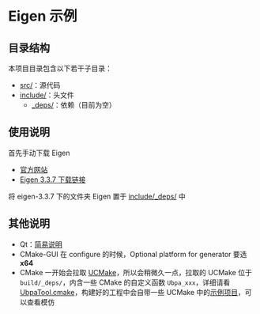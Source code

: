 # Eigen 示例

## 目录结构

本项目目录包含以下若干子目录：

- [src/](src/)：源代码
- [include/](include/)：头文件
  - [_deps/](include/_deps/)：依赖（目前为空）

## 使用说明

首先手动下载 Eigen

- [官方网站](http://eigen.tuxfamily.org/) 
- [Eigen 3.3.7 下载链接](https://gitlab.com/libeigen/eigen/-/archive/3.3.7/eigen-3.3.7.zip) 

将 eigen-3.3.7 下的文件夹 Eigen 置于 [include/_deps/](include/_deps/) 中

## 其他说明

- Qt：[简易说明](../../../Softwares/Qt.md) 
- CMake-GUI 在 configure 的时候，Optional platform for generator 要选 **x64** 
- CMake 一开始会拉取 [UCMake](https://github.com/Ubpa/UCMake)，所以会稍微久一点，拉取的 UCMake 位于 `build/_deps/`，内含一些 CMake 的自定义函数 `Ubpa_xxx`，详细请看 [UbpaTool.cmake](https://github.com/Ubpa/UCMake/blob/master/cmake/UbpaTool.cmake)，构建好的工程中会自带一些 UCMake 中的[示例项目](https://github.com/Ubpa/UCMake/tree/master/src)，可以查看模仿

